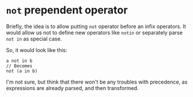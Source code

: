 # `not` prependent operator

Briefly, the idea is to allow putting `not` operator before an infix operators.
It would allow us not to define new operators like `notin` or separately parse `not in` as special case.

So, it would look like this:

```jc
a not in b
// Becomes
not (a in b)
```

I'm not sure, but think that there won't be any troubles with precedence, as expressions are already parsed, and then transformed.
